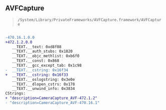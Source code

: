 ## AVFCapture

> `/System/Library/PrivateFrameworks/AVFCapture.framework/AVFCapture`

```diff

-470.16.1.0.0
+472.1.2.0.0
   __TEXT.__text: 0xd8f08
   __TEXT.__auth_stubs: 0x1820
   __TEXT.__objc_methlist: 0xb6f0
   __TEXT.__const: 0x868
   __TEXT.__gcc_except_tab: 0x1c98
-  __TEXT.__cstring: 0x16f34
+  __TEXT.__cstring: 0x16f33
   __TEXT.__oslogstring: 0x3e0e
   __TEXT.__dlopen_cstrs: 0x178
   __TEXT.__unwind_info: 0x3834
CStrings:
+ "description=CameraCapture_AVF-472.1.2"
- "description=CameraCapture_AVF-470.16.1"

```
